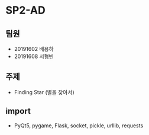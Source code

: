 # SP2-AD

## 팀원
* 20191602 배용하
* 20191608 서형빈

## 주제
* Finding Star (별을 찾아서)

## import
* PyQt5, pygame, Flask, socket, pickle, urllib, requests


